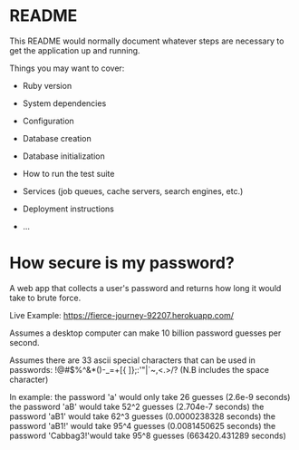 # README

This README would normally document whatever steps are necessary to get the
application up and running.

Things you may want to cover:

* Ruby version

* System dependencies

* Configuration

* Database creation

* Database initialization

* How to run the test suite

* Services (job queues, cache servers, search engines, etc.)

* Deployment instructions

* ...


#  How secure is my password?
A web app that collects a user's password and returns how long it would take to brute force.

Live Example: https://fierce-journey-92207.herokuapp.com/

Assumes a desktop computer can make 10 billion password guesses per second.

Assumes there are 33 ascii special characters that can be used in passwords:
!@#$%^&*()-_=+[{ ]};:'"\|`~,<.>/?
(N.B includes the space character)

In example:
the password 'a' would only take 26 guesses (2.6e-9 seconds)
the password 'aB' would take 52^2 guesses (2.704e-7 seconds)
the password 'aB1' would take 62^3 guesses (0.0000238328 seconds)
the password 'aB1!' would take 95^4 guesses (0.0081450625 seconds)
the password 'Cabbag3!'would take 95^8 guesses (663420.431289 seconds)

